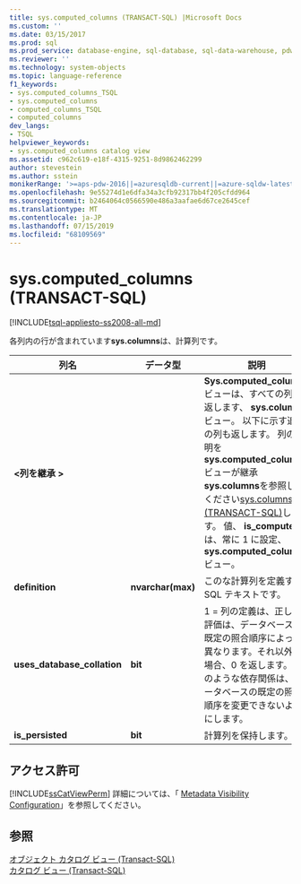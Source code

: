 ```yaml
---
title: sys.computed_columns (TRANSACT-SQL) |Microsoft Docs
ms.custom: ''
ms.date: 03/15/2017
ms.prod: sql
ms.prod_service: database-engine, sql-database, sql-data-warehouse, pdw
ms.reviewer: ''
ms.technology: system-objects
ms.topic: language-reference
f1_keywords:
- sys.computed_columns_TSQL
- sys.computed_columns
- computed_columns_TSQL
- computed_columns
dev_langs:
- TSQL
helpviewer_keywords:
- sys.computed_columns catalog view
ms.assetid: c962c619-e18f-4315-9251-8d9862462299
author: stevestein
ms.author: sstein
monikerRange: '>=aps-pdw-2016||=azuresqldb-current||=azure-sqldw-latest||>=sql-server-2016||=sqlallproducts-allversions||>=sql-server-linux-2017||=azuresqldb-mi-current'
ms.openlocfilehash: 9e55274d1e6dfa34a3cfb92317bb4f205cfdd964
ms.sourcegitcommit: b2464064c0566590e486a3aafae6d67ce2645cef
ms.translationtype: MT
ms.contentlocale: ja-JP
ms.lasthandoff: 07/15/2019
ms.locfileid: "68109569"
---
```

# <a name="syscomputedcolumns-transact-sql"></a>sys.computed_columns (TRANSACT-SQL)
[!INCLUDE[tsql-appliesto-ss2008-all-md](../../includes/tsql-appliesto-ss2008-all-md.md)]

  各列内の行が含まれています**sys.columns**は、計算列です。  
  
|列名|データ型|説明|  
|-----------------|---------------|-----------------|  
|**\<列を継承 >**||**Sys.computed_columns**ビューは、すべての列を返します、 **sys.columns**ビュー。 以下に示す追加の列も返します。 列の説明を**sys.computed_columns**ビューが継承**sys.columns**を参照してください[sys.columns &#40;TRANSACT-SQL&#41;](../../relational-databases/system-catalog-views/sys-columns-transact-sql.md)します。 値、 **is_computed**列は、常に 1 に設定、 **sys.computed_columns**ビュー。|  
|**definition**|**nvarchar(max)**|このな計算列を定義する SQL テキストです。|  
|**uses_database_collation**|**bit**|1 = 列の定義は、正しい評価は、データベースの既定の照合順序によって異なります。それ以外の場合、0 を返します。 このような依存関係は、データベースの既定の照合順序を変更できないようにします。|  
|**is_persisted**|**bit**|計算列を保持します。|  
  
## <a name="permissions"></a>アクセス許可  
 [!INCLUDE[ssCatViewPerm](../../includes/sscatviewperm-md.md)] 詳細については、「 [Metadata Visibility Configuration](../../relational-databases/security/metadata-visibility-configuration.md)」を参照してください。  
  
## <a name="see-also"></a>参照  
 [オブジェクト カタログ ビュー &#40;Transact-SQL&#41;](../../relational-databases/system-catalog-views/object-catalog-views-transact-sql.md)   
 [カタログ ビュー &#40;Transact-SQL&#41;](../../relational-databases/system-catalog-views/catalog-views-transact-sql.md)  
  
  
